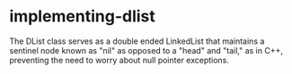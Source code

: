 # implementing-dlist
The DList class serves as a double ended LinkedList that maintains a sentinel node known as "nil" as opposed to a "head" and "tail," as in C++, preventing the need to worry about null pointer exceptions.
